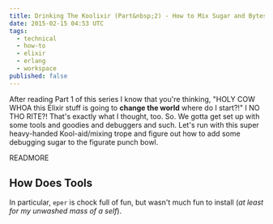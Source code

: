 ```yaml
---
title: Drinking The Koolixir (Part&nbsp;2) - How to Mix Sugar and Bytes
date: 2015-02-15 04:53 UTC
tags:
  - technical
  - how-to
  - elixir
  - erlang
  - workspace
published: false
---
```


After reading Part 1 of this series I know that you're thinking, "HOLY COW WHOA this Elixir stuff is going to **change the world** where do I start?!" I NO THO
RITE?! That's exactly what I thought, too. So. We gotta get set up with some tools and goodies and debuggers and such. Let's run with this super heavy-handed Kool-aid/mixing trope and figure out how to add some debugging sugar to the figurate punch bowl.

READMORE

## How Does Tools
In particular, `eper` is chock full of fun, but wasn't much fun to install (*at least for my unwashed mass of a self*).
